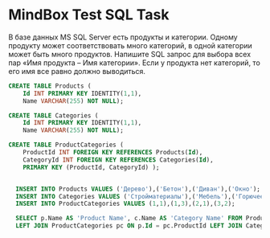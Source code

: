 # MindBox Test SQL Task
В базе данных MS SQL Server есть продукты и категории. Одному продукту может соответствовать много категорий, в одной категории может быть много продуктов.
Напишите SQL запрос для выбора всех пар «Имя продукта – Имя категории». Если у продукта нет категорий, то его имя все равно должно выводиться.

```SQL
CREATE TABLE Products (
    Id INT PRIMARY KEY IDENTITY(1,1),
    Name VARCHAR(255) NOT NULL);

CREATE TABLE Categories (
    Id INT PRIMARY KEY IDENTITY(1,1),
    Name VARCHAR(255) NOT NULL);

CREATE TABLE ProductCategories ( 
    ProductId INT FOREIGN KEY REFERENCES Products(Id), 
    CategoryId INT FOREIGN KEY REFERENCES Categories(Id), 
    PRIMARY KEY (ProductId, CategoryId) ); 


  INSERT INTO Products VALUES ('Дерево'),('Бетон'),('Диван'),('Окно');
  INSERT INTO Categories VALUES ('Стройматериалы'),('Мебель'),('Горючее');
  INSERT INTO ProductCategories VALUES (1,1),(1,3),(2,1),(3,2);

  SELECT p.Name AS 'Product Name', c.Name AS 'Category Name' FROM Products p
  LEFT JOIN ProductCategories pc ON p.Id = pc.ProductId LEFT JOIN Categories c ON pc.CategoryId = c.Id;
  ```
